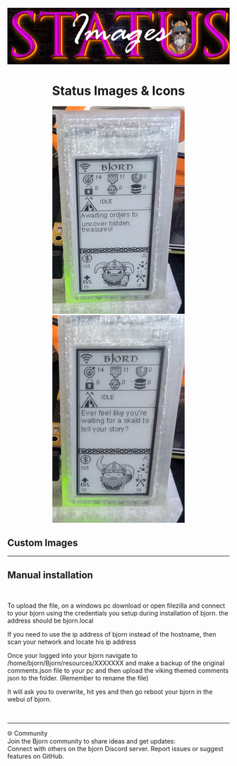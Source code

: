 ![Header](Images/status-banner.png)

<div align="center">
  <h1>Status Images & Icons</h1>

<img src="Images/idle-tent.jpg" width="300" height="470" /> <img src="Images/turkey-leg.jpg" width="300" height="470" />
</div>

## Custom Images


---
## Manual installation

<br>

To upload the file, on a windows pc download or open filezilla and connect to your bjorn using the credentials 
you setup during installation of bjorn. the address should be bjorn.local
<br>

If you need to use the ip address of bjorn instead of the hostname, then scan your network and locate his ip address
<br>

Once your logged into your bjorn navigate to /home/bjorn/Bjorn/resources/XXXXXXX and make a backup of the original comments.json file to your pc and then upload the viking themed comments json to the folder. (Remember to rename the file)
<br>

It will ask you to overwrite, hit yes and then go reboot your bjorn in the webui of bjorn. 

<br>

---

🌐 Community
<br>
Join the Bjorn community to share ideas and get updates:
<br>
Connect with others on the bjorn Discord server.
Report issues or suggest features on GitHub.